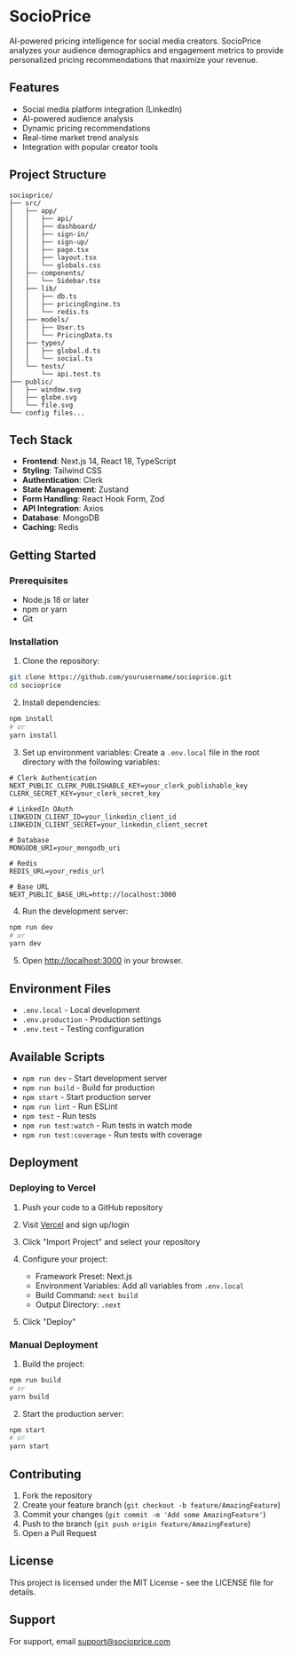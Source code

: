 # SocioPrice

AI-powered pricing intelligence for social media creators. SocioPrice analyzes your audience demographics and engagement metrics to provide personalized pricing recommendations that maximize your revenue.

## Features

- Social media platform integration (LinkedIn)
- AI-powered audience analysis
- Dynamic pricing recommendations
- Real-time market trend analysis
- Integration with popular creator tools

## Project Structure

```
socioprice/
├── src/
│   ├── app/
│   │   ├── api/
│   │   ├── dashboard/
│   │   ├── sign-in/
│   │   ├── sign-up/
│   │   ├── page.tsx
│   │   ├── layout.tsx
│   │   └── globals.css
│   ├── components/
│   │   └── Sidebar.tsx
│   ├── lib/
│   │   ├── db.ts
│   │   ├── pricingEngine.ts
│   │   └── redis.ts
│   ├── models/
│   │   ├── User.ts
│   │   └── PricingData.ts
│   ├── types/
│   │   ├── global.d.ts
│   │   └── social.ts
│   └── tests/
│       └── api.test.ts
├── public/
│   ├── window.svg
│   ├── globe.svg
│   └── file.svg
└── config files...
```

## Tech Stack

- **Frontend**: Next.js 14, React 18, TypeScript
- **Styling**: Tailwind CSS
- **Authentication**: Clerk
- **State Management**: Zustand
- **Form Handling**: React Hook Form, Zod
- **API Integration**: Axios
- **Database**: MongoDB
- **Caching**: Redis

## Getting Started

### Prerequisites

- Node.js 18 or later
- npm or yarn
- Git

### Installation

1. Clone the repository:
```bash
git clone https://github.com/yourusername/socioprice.git
cd socioprice
```

2. Install dependencies:
```bash
npm install
# or
yarn install
```

3. Set up environment variables:
Create a `.env.local` file in the root directory with the following variables:
```env
# Clerk Authentication
NEXT_PUBLIC_CLERK_PUBLISHABLE_KEY=your_clerk_publishable_key
CLERK_SECRET_KEY=your_clerk_secret_key

# LinkedIn OAuth
LINKEDIN_CLIENT_ID=your_linkedin_client_id
LINKEDIN_CLIENT_SECRET=your_linkedin_client_secret

# Database
MONGODB_URI=your_mongodb_uri

# Redis
REDIS_URL=your_redis_url

# Base URL
NEXT_PUBLIC_BASE_URL=http://localhost:3000
```

4. Run the development server:
```bash
npm run dev
# or
yarn dev
```

5. Open [http://localhost:3000](http://localhost:3000) in your browser.

## Environment Files

- `.env.local` - Local development
- `.env.production` - Production settings
- `.env.test` - Testing configuration

## Available Scripts

- `npm run dev` - Start development server
- `npm run build` - Build for production
- `npm start` - Start production server
- `npm run lint` - Run ESLint
- `npm test` - Run tests
- `npm run test:watch` - Run tests in watch mode
- `npm run test:coverage` - Run tests with coverage

## Deployment

### Deploying to Vercel

1. Push your code to a GitHub repository

2. Visit [Vercel](https://vercel.com) and sign up/login

3. Click "Import Project" and select your repository

4. Configure your project:
   - Framework Preset: Next.js
   - Environment Variables: Add all variables from `.env.local`
   - Build Command: `next build`
   - Output Directory: `.next`

5. Click "Deploy"

### Manual Deployment

1. Build the project:
```bash
npm run build
# or
yarn build
```

2. Start the production server:
```bash
npm start
# or
yarn start
```

## Contributing

1. Fork the repository
2. Create your feature branch (`git checkout -b feature/AmazingFeature`)
3. Commit your changes (`git commit -m 'Add some AmazingFeature'`)
4. Push to the branch (`git push origin feature/AmazingFeature`)
5. Open a Pull Request

## License

This project is licensed under the MIT License - see the LICENSE file for details.

## Support

For support, email support@socioprice.com
